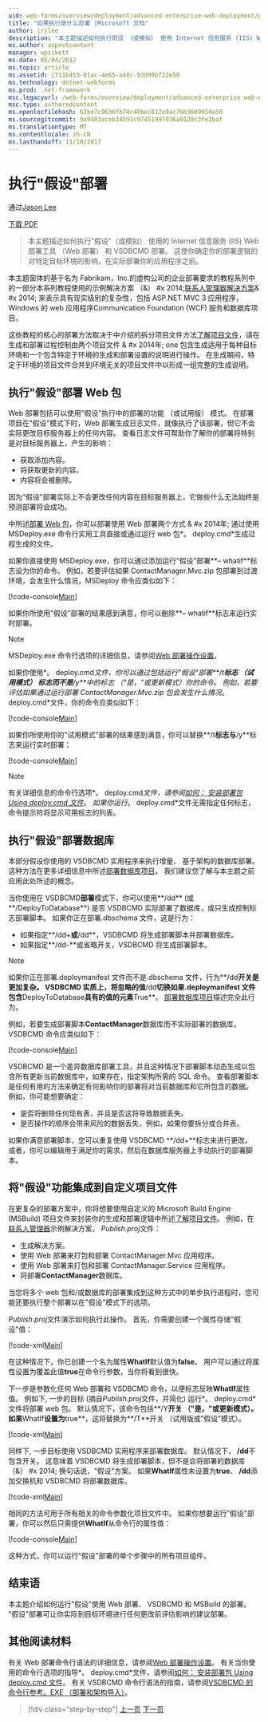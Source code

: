 ```yaml
---
uid: web-forms/overview/deployment/advanced-enterprise-web-deployment/performing-a-what-if-deployment
title: "如果执行是什么部署 |Microsoft 文档"
author: jrjlee
description: "本主题描述如何执行假设 （或模拟） 使用 Internet 信息服务 (IIS) Web 部署工具 （Web 部署） 和 V 部署..."
ms.author: aspnetcontent
manager: wpickett
ms.date: 05/04/2012
ms.topic: article
ms.assetid: c711b453-01ac-4e65-a48c-93d99bf22e58
ms.technology: dotnet-webforms
ms.prod: .net-framework
msc.legacyurl: /web-forms/overview/deployment/advanced-enterprise-web-deployment/performing-a-what-if-deployment
msc.type: authoredcontent
ms.openlocfilehash: 62be7c9636fb74c40bec812e9ac76b360995da50
ms.sourcegitcommit: 9a9483aceb34591c97451997036a9120c3fe2baf
ms.translationtype: MT
ms.contentlocale: zh-CN
ms.lasthandoff: 11/10/2017
---
```

<a name="performing-a-what-if-deployment"></a>执行"假设"部署
====================
通过[Jason Lee](https://github.com/jrjlee)

[下载 PDF](https://msdnshared.blob.core.windows.net/media/MSDNBlogsFS/prod.evol.blogs.msdn.com/CommunityServer.Blogs.Components.WeblogFiles/00/00/00/63/56/8130.DeployingWebAppsInEnterpriseScenarios.pdf)

> 本主题描述如何执行"假设"（或模拟） 使用的 Internet 信息服务 (IIS) Web 部署工具 （Web 部署） 和 VSDBCMD 部署。 这使你确定你的部署逻辑的对特定目标环境的影响，在实际部署你的应用程序之前。


本主题窗体的基于名为 Fabrikam，Inc.的虚构公司的企业部署要求的教程系列中的一部分本系列教程使用的示例解决方案 （&） #x 2014;[联系人管理器解决方案](../web-deployment-in-the-enterprise/the-contact-manager-solution.md)& #x 2014; 来表示具有现实级别的复杂性，包括 ASP.NET MVC 3 应用程序，Windows 的 web 应用程序Communication Foundation (WCF) 服务和数据库项目。

这些教程的核心的部署方法取决于中介绍的拆分项目文件方法[了解项目文件](../web-deployment-in-the-enterprise/understanding-the-project-file.md)，请在生成和部署过程控制由两个项目文件 & #x 2014年; one 包含生成适用于每种目标环境和一个包含特定于环境的生成和部署设置的说明进行操作。 在生成期间，特定于环境的项目文件合并到环境无关的项目文件中以形成一组完整的生成说明。

## <a name="performing-a-what-if-deployment-for-web-packages"></a>执行"假设"部署 Web 包

Web 部署包括可以使用"假设"执行中的部署的功能 （或试用版） 模式。 在部署项目在"假设"模式下时，Web 部署生成日志文件，就像执行了该部署，但它不会实际更改目标服务器上的任何内容。 查看日志文件可帮助你了解你的部署将特别是对目标服务器上，产生的影响：

- 获取添加内容。
- 将获取更新的内容。
- 内容将会被删除。

因为"假设"部署实际上不会更改任何内容在目标服务器上，它做些什么无法始终是预测部署将会成功。

中所述[部署 Web 包](../web-deployment-in-the-enterprise/deploying-web-packages.md)，你可以部署使用 Web 部署两个方式 & #x 2014年; 通过使用 MSDeploy.exe 命令行实用工具直接或通过运行 web 包*。 deploy.cmd*生成过程生成的文件。

如果你直接使用 MSDeploy.exe，你可以通过添加运行"假设"部署**– whatif**标志设为你的命令。 例如，若要评估如果 ContactManager.Mvc.zip 包部署到过渡环境，会发生什么情况，MSDeploy 命令应类似如下：


[!code-console[Main](performing-a-what-if-deployment/samples/sample1.cmd)]


如果你所使用"假设"部署的结果感到满意，你可以删除**– whatif**标志来运行实时部署。

> [!NOTE]
> MSDeploy.exe 命令行选项的详细信息，请参阅[Web 部署操作设置](https://technet.microsoft.com/en-us/library/dd569089(WS.10).aspx)。


如果你使用*。 deploy.cmd*文件，你可以通过包括运行"假设"部署**/t**标志 （试用模式） 标志而不是**/y**中的标志 （"是，"或更新模式）你的命令。 例如，若要评估如果通过运行部署 ContactManager.Mvc.zip 包会发生什么情况*。 deploy.cmd*文件，你的命令应类似如下：


[!code-console[Main](performing-a-what-if-deployment/samples/sample2.cmd)]


如果你所使用你的"试用模式"部署的结果感到满意，你可以替换**/t**标志与**/y**标志来运行实时部署：


[!code-console[Main](performing-a-what-if-deployment/samples/sample3.cmd)]


> [!NOTE]
> 有关详细信息的命令行选项*。 deploy.cmd*文件，请参阅[如何： 安装部署包 Using deploy.cmd 文件](https://msdn.microsoft.com/en-us/library/ff356104.aspx)。 如果你运行*。 deploy.cmd*文件无需指定任何标志，命令提示符将显示可用标志的列表。


## <a name="performing-a-what-if-deployment-for-databases"></a>执行"假设"部署数据库

本部分假设你使用的 VSDBCMD 实用程序来执行增量、 基于架构的数据库部署。 这种方法在更多详细信息中所述[部署数据库项目](../web-deployment-in-the-enterprise/deploying-database-projects.md)。 我们建议您了解与本主题之前应用此处所述的概念。

当你使用在 VSDBCMD**部署**模式下，你可以使用**/dd** (或**/DeployToDatabase**) 是否 VSDBCMD 实际部署了数据库，或只生成控制标志部署脚本。 如果你正在部署.dbschema 文件，这是行为：

- 如果指定**/dd+**或**/dd**，VSDBCMD 将生成部署脚本并部署数据库。
- 如果指定**/dd-**或省略开关，VSDBCMD 将生成部署脚本。

> [!NOTE]
> 如果你正在部署.deploymanifest 文件而不是.dbschema 文件，行为**/dd**开关是更加复杂。 VSDBCMD 实质上，将忽略的值**/dd**切换如果.deploymanifest 文件包含**DeployToDatabase**具有的值的元素**True**。 [部署数据库项目](../web-deployment-in-the-enterprise/deploying-database-projects.md)描述完全此行为。


例如，若要生成部署脚本**ContactManager**数据库而不实际部署的数据库，VSDBCMD 命令应类似如下：


[!code-console[Main](performing-a-what-if-deployment/samples/sample4.cmd)]


VSDBCMD 是一个差异数据库部署工具，并且这种情况下部署脚本动态生成以包含所有更新当前数据库中，如果存在，指定架构所需的 SQL 命令。 查看部署脚本是任何有用的方法来确定有何影响你的部署将对当前数据库和它所包含的数据。 例如，你可能想要确定：

- 是否将删除任何现有表，并且是否这将导致数据丢失。
- 是否操作的顺序会带来风险的数据丢失，例如，如果你要拆分或合并表。

如果你满意部署脚本，您可以重复使用 VSDBCMD **/dd+**标志来进行更改。 或者，你可以编辑用于满足你的需求，然后在数据库服务器上手动执行的部署脚本。

## <a name="integrating-what-if-functionality-into-custom-project-files"></a>将"假设"功能集成到自定义项目文件

在更复杂的部署方案中，你将想要使用自定义的 Microsoft Build Engine (MSBuild) 项目文件来封装你的生成和部署逻辑中所述[了解项目文件](../web-deployment-in-the-enterprise/understanding-the-project-file.md)。 例如，在[联系人管理器](../web-deployment-in-the-enterprise/the-contact-manager-solution.md)示例解决方案， *Publish.proj*文件：

- 生成解决方案。
- 使用 Web 部署来打包和部署 ContactManager.Mvc 应用程序。
- 使用 Web 部署来打包和部署 ContactManager.Service 应用程序。
- 将部署**ContactManager**数据库。

当您将多个 web 包和/或数据库的部署集成到这种方式中的单步执行进程时，您可能还要执行整个部署以在"假设"模式下的选项。

*Publish.proj*文件演示如何执行此操作。 首先，你需要创建一个属性存储"假设"值：


[!code-xml[Main](performing-a-what-if-deployment/samples/sample5.xml)]


在这种情况下，你已创建一个名为属性**WhatIf**默认值为**false**。 用户可以通过将属性设置为覆盖此值**true**在命令行参数，当你将看到很快。

下一步是参数化任何 Web 部署和 VSDBCMD 命令，以便标志反映**WhatIf**属性值。 例如下, 一步的目标 (摘自*Publish.proj*文件，并简化) 运行*。 deploy.cmd*文件将部署 web 包。 默认情况下，该命令包括**/Y**开关 （"是，"或更新模式）。 如果**WhatIf**设置为**true**，这将替换为**/T**开关 （试用版或"假设"模式）。


[!code-xml[Main](performing-a-what-if-deployment/samples/sample6.xml)]


同样下, 一步目标使用 VSDBCMD 实用程序来部署数据库。 默认情况下， **/dd**不包含开关。 这意味着 VSDBCMD 将生成部署脚本，但不是会将部署的数据库 （&） #x 2014; 换句话说，"假设"方案。 如果**WhatIf**属性未设置为**true**、 **/dd**添加交换机和 VSDBCMD 将部署数据库。


[!code-xml[Main](performing-a-what-if-deployment/samples/sample7.xml)]


相同的方法可用于所有相关的命令参数化项目文件中。 如果你想要运行"假设"部署，你可以然后只需提供**WhatIf**从命令行的属性值：


[!code-console[Main](performing-a-what-if-deployment/samples/sample8.cmd)]


这种方式，你可以运行"假设"部署的单个步骤中的所有项目组件。

## <a name="conclusion"></a>结束语

本主题介绍如何运行"假设"使用 Web 部署、 VSDBCMD 和 MSBuild 的部署。 "假设"部署可让你实际到目标环境进行任何更改前评估影响的建议部署。

## <a name="further-reading"></a>其他阅读材料

有关 Web 部署命令行语法的详细信息，请参阅[Web 部署操作设置](https://technet.microsoft.com/en-us/library/dd569089(WS.10).aspx)。 有关当你使用的命令行选项的指导*。 deploy.cmd*文件，请参阅[如何： 安装部署包 Using deploy.cmd 文件](https://msdn.microsoft.com/en-us/library/ff356104.aspx)。 有关 VSDBCMD 命令行语法的指南，请参阅[VSDBCMD 的命令行参考。EXE （部署和架构导入）](https://msdn.microsoft.com/en-us/library/dd193283.aspx)。

>[!div class="step-by-step"]
[上一页](advanced-enterprise-web-deployment.md)
[下一页](customizing-database-deployments-for-multiple-environments.md)

